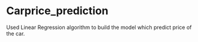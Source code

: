 # Carprice_prediction
Used Linear Regression algorithm to build the model which predict price of the car.

